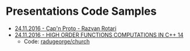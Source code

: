 # Presentations Code Samples


* [24.11.2016 - Cap'n Proto - Razvan Rotari](http://www.slideshare.net/ovidiuf/capn-proto-c-developer-meetup-iasi)
* [24.11.2016 - HIGH ORDER FUNCTIONS COMPUTATIONS IN C++ 14](http://www.slideshare.net/ovidiuf/high-order-function-computations-in-c14-c-dev-meetup-iasi)
  * Code: [radugeorge/church](https://github.com/Iasi-C-CPP-Developers-Meetup/presentations-code-samples/tree/master/radugeorge/church)
